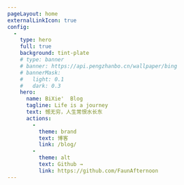 ```yaml
---
pageLayout: home
externalLinkIcon: true
config:
  -
    type: hero
    full: true
    background: tint-plate
    # type: banner
    # banner: https://api.pengzhanbo.cn/wallpaper/bing
    # bannerMask:
    #   light: 0.1
    #   dark: 0.3
    hero:
      name: BiXie'  Blog
      tagline: Life is a journey
      text: 憾无穷，人生常恨水长东
      actions:
        -
          theme: brand
          text: 博客
          link: /blog/
        -
          theme: alt
          text: Github →
          link: https://github.com/FaunAfternoon
---
```

